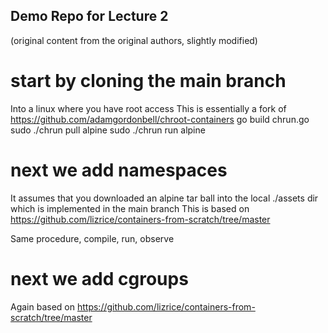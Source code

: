 ## Demo Repo for Lecture 2
(original content from the original authors, slightly modified)

# start by cloning the main branch 
Into a linux where you have root access
This is essentially a fork of https://github.com/adamgordonbell/chroot-containers
go build chrun.go
sudo ./chrun pull alpine
sudo ./chrun run alpine

# next we add namespaces
It assumes that you downloaded an alpine tar ball into the local ./assets dir which is implemented in the main branch
This is based on https://github.com/lizrice/containers-from-scratch/tree/master

Same procedure, compile, run, observe

# next we add cgroups
Again based on https://github.com/lizrice/containers-from-scratch/tree/master
